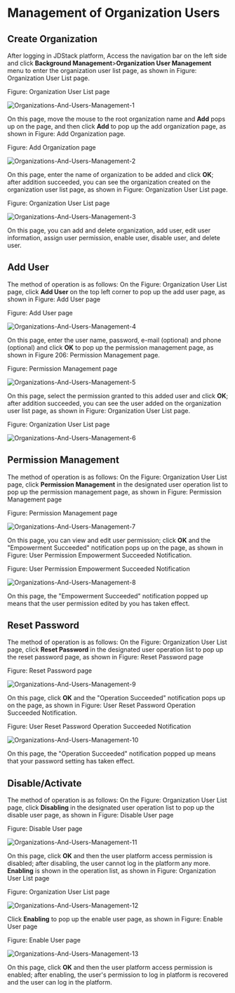 # Management of Organization Users

## Create Organization

After logging in JDStack platform, Access the navigation bar on the left side and click **Background Management**>**Organization User Management** menu to enter the organization user list page, as shown in Figure: Organization User List page.

Figure: Organization User List page

![Organizations-And-Users-Management-1](../../../../image/JDStack-HCI/Organizations-And-Users-Management-1.png)

On this page, move the mouse to the root organization name and **Add** pops up on the page, and then click **Add** to pop up the add organization page, as shown in Figure: Add Organization page.

Figure: Add Organization page

![Organizations-And-Users-Management-2](../../../../image/JDStack-HCI/Organizations-And-Users-Management-2.png)

On this page, enter the name of organization to be added and click **OK**; after addition succeeded, you can see the organization created on the organization user list page, as shown in Figure: Organization User List page.

Figure: Organization User List page

![Organizations-And-Users-Management-3](../../../../image/JDStack-HCI/Organizations-And-Users-Management-3.png)

On this page, you can add and delete organization, add user, edit user information, assign user permission, enable user, disable user, and delete user.



## Add User

The method of operation is as follows: On the Figure: Organization User List page, click **Add User** on the top left corner to pop up the add user page, as shown in Figure: Add User page

Figure: Add User page

![Organizations-And-Users-Management-4](../../../../image/JDStack-HCI/Organizations-And-Users-Management-4.png)

On this page, enter the user name, password, e-mail (optional) and phone (optional) and click **OK** to pop up the permission management page, as shown in Figure 206: Permission Management page.

Figure: Permission Management page

![Organizations-And-Users-Management-5](../../../../image/JDStack-HCI/Organizations-And-Users-Management-5.png)

On this page, select the permission granted to this added user and click **OK**; after addition succeeded, you can see the user added on the organization user list page, as shown in Figure: Organization User List page.

Figure: Organization User List page

![Organizations-And-Users-Management-6](../../../../image/JDStack-HCI/Organizations-And-Users-Management-6.png)



## Permission Management

The method of operation is as follows: On the Figure: Organization User List page, click **Permission Management** in the designated user operation list to pop up the permission management page, as shown in Figure: Permission Management page

Figure: Permission Management page

![Organizations-And-Users-Management-7](../../../../image/JDStack-HCI/Organizations-And-Users-Management-7.png)

On this page, you can view and edit user permission; click **OK** and the "Empowerment Succeeded" notification pops up on the page, as shown in Figure: User Permission Empowerment Succeeded Notification.

Figure: User Permission Empowerment Succeeded Notification

![Organizations-And-Users-Management-8](../../../../image/JDStack-HCI/Organizations-And-Users-Management-8.png)

On this page, the "Empowerment Succeeded" notification popped up means that the user permission edited by you has taken effect.



## Reset Password

The method of operation is as follows: On the Figure: Organization User List page, click **Reset Password** in the designated user operation list to pop up the reset password page, as shown in Figure: Reset Password page

Figure: Reset Password page

![Organizations-And-Users-Management-9](../../../../image/JDStack-HCI/Organizations-And-Users-Management-9.png)

On this page, click **OK** and the "Operation Succeeded" notification pops up on the page, as shown in Figure: User Reset Password Operation Succeeded Notification.

Figure: User Reset Password Operation Succeeded Notification

![Organizations-And-Users-Management-10](../../../../image/JDStack-HCI/Organizations-And-Users-Management-10.png)

On this page, the "Operation Succeeded" notification popped up means that your password setting has taken effect.



## Disable/Activate

The method of operation is as follows: On the Figure: Organization User List page, click **Disabling** in the designated user operation list to pop up the disable user page, as shown in Figure: Disable User page

Figure: Disable User page

![Organizations-And-Users-Management-11](../../../../image/JDStack-HCI/Organizations-And-Users-Management-11.png)

On this page, click **OK** and then the user platform access permission is disabled; after disabling, the user cannot log in the platform any more. **Enabling** is shown in the operation list, as shown in Figure: Organization User List page

Figure: Organization User List page

![Organizations-And-Users-Management-12](../../../../image/JDStack-HCI/Organizations-And-Users-Management-12.png)

Click **Enabling** to pop up the enable user page, as shown in Figure: Enable User page

Figure: Enable User page

![Organizations-And-Users-Management-13](../../../../image/JDStack-HCI/Organizations-And-Users-Management-13.png)

On this page, click **OK** and then the user platform access permission is enabled; after enabling, the user's permission to log in platform is recovered and the user can log in the platform.
